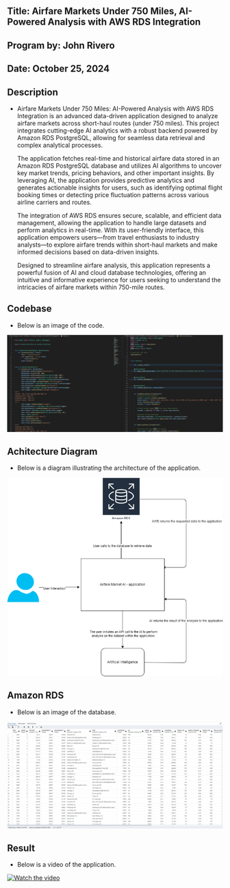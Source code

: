 ## Title: Airfare Markets Under 750 Miles, AI-Powered Analysis with AWS RDS Integration

## Program by: John Rivero

## Date: October 25, 2024

## Description

-   Airfare Markets Under 750 Miles: AI-Powered Analysis with AWS RDS Integration is an advanced data-driven application designed to analyze airfare markets across short-haul routes (under 750 miles). This project integrates cutting-edge AI analytics with a robust backend powered by Amazon RDS PostgreSQL, allowing for seamless data retrieval and complex analytical processes.

    The application fetches real-time and historical airfare data stored in an Amazon RDS PostgreSQL database and utilizes AI algorithms to uncover key market trends, pricing behaviors, and other important insights. By leveraging AI, the application provides predictive analytics and generates actionable insights for users, such as identifying optimal flight booking times or detecting price fluctuation patterns across various airline carriers and routes.

    The integration of AWS RDS ensures secure, scalable, and efficient data management, allowing the application to handle large datasets and perform analytics in real-time. With its user-friendly interface, this application empowers users—from travel enthusiasts to industry analysts—to explore airfare trends within short-haul markets and make informed decisions based on data-driven insights.

    Designed to streamline airfare analysis, this application represents a powerful fusion of AI and cloud database technologies, offering an intuitive and informative experience for users seeking to understand the intricacies of airfare markets within 750-mile routes.

## Codebase
-   Below is an image of the code.

![Image alt text](images/code.png)


## Achitecture Diagram
- Below  is a diagram illustrating the architecture of the application.

![Image alt text2](images/my_airfare_analysis_diagram.png)

## Amazon RDS 
-   Below is an image of the database.

![Image alt text3](images/data.png)


## Result
-   Below is a video of the application.

[![Watch the video](https://img.youtube.com/vi/v9KGbmoxgcM/hqdefault.jpg)](https://youtu.be/v9KGbmoxgcM)